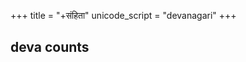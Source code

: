 +++
title = "+संहिता"
unicode_script = "devanagari"
+++

## deva counts
<div class="spreadsheet" src="../devatA_counts.tsv"> </div>  

